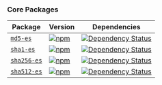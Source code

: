 ### Core Packages

| Package | Version | Dependencies |
|--------|-------|------------|
| [`md5-es`](/packages/md5-es) | [![npm](https://img.shields.io/npm/v/md5-es.svg?maxAge=2592000)](https://www.npmjs.com/package/md5-es) | [![Dependency Status](https://api.travis-ci.org/logotype/es-crypto.svg?path=packages/md5-es)](https://travis-ci.org/logotype/es-crypto?path=packages/md5-es) |
| [`sha1-es`](/packages/sha1-es) | [![npm](https://img.shields.io/npm/v/sha1-es.svg?maxAge=2592000)](https://www.npmjs.com/package/sha1-es) | [![Dependency Status](https://api.travis-ci.org/logotype/es-crypto.svg?path=packages/sha1-es)](https://travis-ci.org/logotype/es-crypto?path=packages/sha1-es) |
| [`sha256-es`](/packages/sha256-es) | [![npm](https://img.shields.io/npm/v/sha256-es.svg?maxAge=2592000)](https://www.npmjs.com/package/sha256-es) | [![Dependency Status](https://api.travis-ci.org/logotype/es-crypto.svg?path=packages/sha256-es)](https://travis-ci.org/logotype/es-crypto?path=packages/sha256-es) |
| [`sha512-es`](/packages/sha512-es) | [![npm](https://img.shields.io/npm/v/sha512-es.svg?maxAge=2592000)](https://www.npmjs.com/package/sha512-es) | [![Dependency Status](https://api.travis-ci.org/logotype/es-crypto.svg?path=packages/sha512-es)](https://travis-ci.org/logotype/es-crypto?path=packages/sha512-es) |